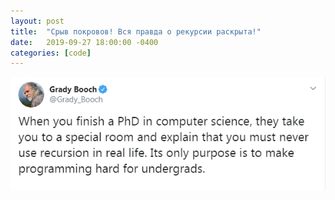 ```yaml
---
layout: post
title:  "Срыв покровов! Вся правда о рекурсии раскрыта!"
date:   2019-09-27 18:00:00 -0400
categories: [code]
---
```


[![](/images/booch-recursion-twit.png)](https://twitter.com/Grady_Booch/status/1177340563932119040)
